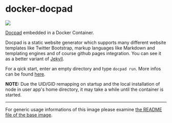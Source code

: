 # docker-docpad

[![](https://badge.imagelayers.io/sys42/docker-docpad:latest.svg)](https://imagelayers.io/?images=sys42/docker-docpad:latest 'Get your own badge on imagelayers.io')

[Docpad](http://docpad.org/) embedded in a Docker Container.

Docpad is a static website generator which supports many different website templates like Twitter Bootstrap, markup languages like Markdown and templating engines and of course github pages integration. You can see it as a better variant of [Jekyll](http://www.jekyllnow.com/). 

For a qick start, enter an empty directory and type `docpad run`. More infos can be found [here](http://docpad.org/docs/intro).

**NOTE:** Due the UID/GID remapping on startup and the local installation of node in user app's home directory, it may take a while until the container is started.

----------------------------------------------------

For generic usage informations of this image please examine [the README file of the base image](https://github.com/sys42/docker-base).

